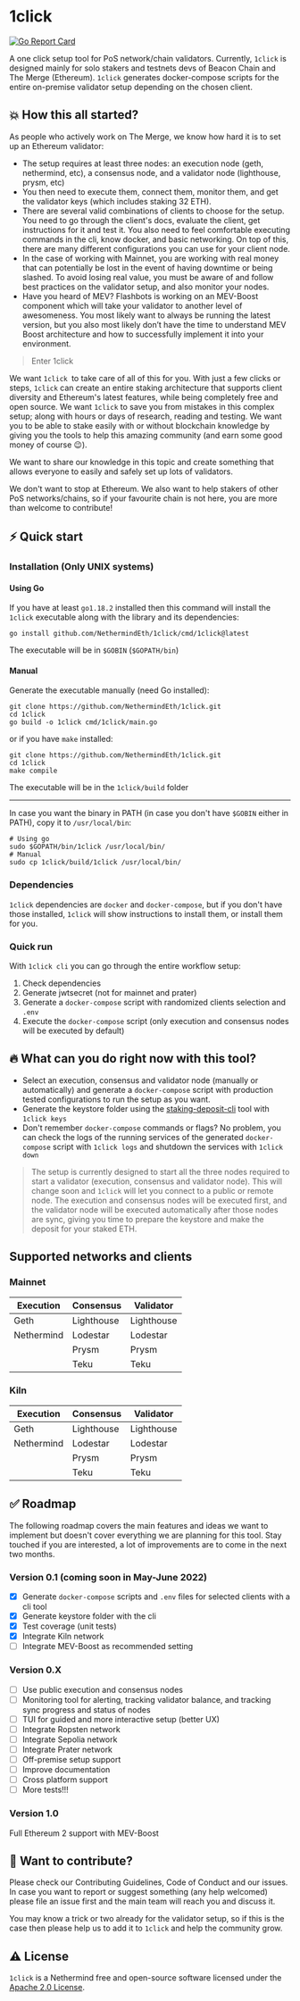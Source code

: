 # 1click
[![Go Report Card](https://goreportcard.com/badge/github.com/NethermindEth/1click)](https://goreportcard.com/report/github.com/NethermindEth/1click)

A one click setup tool for PoS network/chain validators. Currently, `1click` is designed mainly for solo stakers and testnets devs of Beacon Chain and The Merge (Ethereum). `1click` generates docker-compose scripts for the entire on-premise validator setup depending on the chosen client.

## 💥 How this all started?

As people who actively work on The Merge, we know how hard it is to set up an Ethereum validator:
- The setup requires at least three nodes: an execution node (geth, nethermind, etc), a consensus node, and a validator node (lighthouse, prysm, etc)
- You then need to execute them, connect them, monitor them, and get the validator keys (which includes staking 32 ETH).
- There are several valid combinations of clients to choose for the setup. You need to go through the client's docs, evaluate the client, get instructions for it and test it. You also need to feel comfortable executing commands in the cli, know docker, and basic networking. On top of this, there are many different configurations you can use for your client node.
- In the case of working with Mainnet, you are working with real money that can potentially be lost in the event of having downtime or being slashed. To avoid losing real value, you must be aware of and follow best practices on the validator setup, and also monitor your nodes.
- Have you heard of MEV? Flashbots is working on an MEV-Boost component which will take your validator to another level of awesomeness. You most likely want to always be running the latest version, but you also most likely don’t have the time to understand MEV Boost architecture and how to successfully implement it into your environment.
  
> Enter 1click

We want `1click `to take care of all of this for you. With just a few clicks or steps, `1click` can create an entire staking architecture that supports client diversity and Ethereum's latest features, while being completely free and open source. We want `1click` to save you from mistakes in this complex setup; along with hours or days of research, reading and testing. We want you to be able to stake easily with or without blockchain knowledge by giving you the tools to help this amazing community (and earn some good money of course 😉).

We want to share our knowledge in this topic and create something that allows everyone to easily and safely set up lots of validators. 

We don't want to stop at Ethereum. We also want to help stakers of other PoS networks/chains, so if your favourite chain is not here, you are more than welcome to contribute!

## ⚡️ Quick start

### Installation (Only UNIX systems)

#### Using Go

If you have at least `go1.18.2` installed then this command will install the `1click` executable along with the library and its dependencies:

```
go install github.com/NethermindEth/1click/cmd/1click@latest
```

The executable will be in `$GOBIN` (`$GOPATH/bin`) 

#### Manual

Generate the executable manually (need Go installed):

```
git clone https://github.com/NethermindEth/1click.git
cd 1click
go build -o 1click cmd/1click/main.go
```

or if you have `make` installed:

```
git clone https://github.com/NethermindEth/1click.git
cd 1click
make compile
```

The executable will be in the `1click/build` folder

---
In case you want the binary in PATH (in case you don't have `$GOBIN` either in PATH), copy it to `/usr/local/bin`:

```
# Using go
sudo $GOPATH/bin/1click /usr/local/bin/
# Manual
sudo cp 1click/build/1click /usr/local/bin/
```

### Dependencies
`1click` dependencies are `docker` and `docker-compose`, but if you don't have those installed, `1click` will show instructions to install them, or install them for you.

### Quick run
With `1click cli` you can go through the entire workflow setup:
1. Check dependencies
2. Generate jwtsecret (not for mainnet and prater)
3. Generate a `docker-compose` script with randomized clients selection and `.env`
4. Execute the `docker-compose` script (only execution and consensus nodes will be executed by default)
  
## 🔥 What can you do right now with this tool?

- Select an execution, consensus and validator node (manually or automatically) and generate a `docker-compose` script with production tested configurations to run the setup as you want.
- Generate the keystore folder using the [staking-deposit-cli](https://github.com/ethereum/staking-deposit-cli) tool with `1click keys`
- Don't remember `docker-compose` commands or flags? No problem, you can check the logs of the running services of the generated `docker-compose` script with `1click logs` and shutdown the services with `1click down`

> The setup is currently designed to start all the three nodes required to start a validator (execution, consensus and validator node). This will change soon and `1click` will let you connect to a public or remote node. The execution and consensus nodes will be executed first, and the validator node will be executed automatically after those nodes are sync, giving you time to prepare the keystore and make the deposit for your staked ETH.

## Supported networks and clients

### Mainnet

| Execution  | Consensus  | Validator  |
| ---------- | ---------- | ---------- |
| Geth       | Lighthouse | Lighthouse |
| Nethermind | Lodestar   | Lodestar   |
|            | Prysm      | Prysm      |
|            | Teku       | Teku       |

### Kiln

| Execution  | Consensus  | Validator  |
| ---------- | ---------- | ---------- |
| Geth       | Lighthouse | Lighthouse |
| Nethermind | Lodestar   | Lodestar   |
|            | Prysm      | Prysm      |
|            | Teku       | Teku       |

## ✅ Roadmap
The following roadmap covers the main features and ideas we want to implement but doesn't cover everything we are planning for this tool. Stay touched if you are interested, a lot of improvements are to come in the next two months.

### Version 0.1 (coming soon in May-June 2022)
- [x] Generate `docker-compose` scripts and `.env` files for selected clients with a cli tool
- [x] Generate keystore folder with the cli
- [x] Test coverage (unit tests)
- [x] Integrate Kiln network
- [ ] Integrate MEV-Boost as recommended setting  

### Version 0.X
- [ ] Use public execution and consensus nodes
- [ ] Monitoring tool for alerting, tracking validator balance, and tracking sync progress and status of nodes
- [ ] TUI for guided and more interactive setup (better UX)
- [ ] Integrate Ropsten network
- [ ] Integrate Sepolia network
- [ ] Integrate Prater network
- [ ] Off-premise setup support
- [ ] Improve documentation
- [ ] Cross platform support
- [ ] More tests!!!

### Version 1.0
Full Ethereum 2 support with MEV-Boost

## 💪 Want to contribute?
Please check our Contributing Guidelines, Code of Conduct and our issues. In case you want to report or suggest something (any help welcomed) please file an issue first and the main team will reach you and discuss it.

You may know a trick or two already for the validator setup, so if this is the case then please help us to add it to `1click` and help the community grow.

## ⚠️ License

`1click` is a Nethermind free and open-source software licensed under the [Apache 2.0 License](https://github.com/NethermindEth/1click/blob/main/LICENSE).

